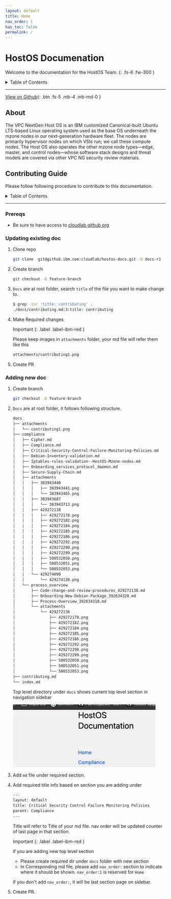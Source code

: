 ```yaml
---
layout: default
title: Home
nav_order: 1
has_toc: false
permalink: /
---
```


# HostOS Documenation 
Welcome to the documentation for the HostOS Team.
{: .fs-6 .fw-300 }

<details markdown="block">
  <summary>
    Table of Contents
  </summary>
____
- TOC
{:toc}
____
</details>

---

[View on Github](https://github.ibm.com/cloudlab/hostos-reports){: .btn .fs-5 .mb-4 .mb-md-0 }

## About

The VPC NextGen Host OS is an IBM customized Canonical-built Ubuntu LTS-based Linux
operating system used as the base OS underneath the mzone nodes in our
next-generation hardware fleet. The nodes are primarily hypervisor nodes
on which VSIs run; we call these compute nodes. The Host OS also operates
the other mzone node types—edge, master, and control nodes—whose software
stack designs and threat models are covered via other VPC NG security review materials.


## Contributing Guide

Please follow following procedure  to contribute to this  documentation.

<details markdown="block">
  <summary>
    Table of Contents
  </summary>
____
- TOC
{:toc}
____
</details>

---

### Prereqs

* Be sure to have access to [cloudlab github org](https://github.ibm.com/cloudlab)

### Updating existing doc

1. Clone repo

      ```bash
      git clone  git@github.ibm.com:cloudlab/hostos-docs.git -b docs-r1
      ```

2. Create branch

      ```bash
      git checkout -b feature-branch
      ```

3. `Docs` are at root folder, search `title` of the file you want to make change to.

      ```bash
      $ grep -inr 'title: contributing' .        
      ./docs/contributing.md:3:title: contributing 
      ```

4. Make Required changes

    Important
      {: .label .label-ibm-red }

      Please keep images in `attachments` folder, your md file will refer them like this

      ```bash
      attachments/contributing1.png
      ```

5. Create PR

### Adding new doc

1. Create branch

      ```bash
      git checkout -b feature-branch
      ```

2. `Docs` are at root folder, it follows following structure.

      ```bash
      docs
      ├── attachments
      │   └── contributing1.png
      ├── compliance
      │   ├── Cipher.md
      │   ├── Compliance.md
      │   ├── Critical-Security-Control-Failure-Monitoring-Policies.md
      │   ├── Debian-Inventory-validation.md
      │   ├── Iptables-rules-validation--HostOS-Mzone-nodes.md
      │   ├── Onboarding_services_protocol_daemon.md
      │   ├── Secure-Supply-Chain.md
      │   ├── attachments
      │   │   ├── 383943440
      │   │   │   ├── 383943441.png
      │   │   │   └── 383943465.png
      │   │   ├── 383943687
      │   │   │   └── 383943713.png
      │   │   ├── 429272138
      │   │   │   ├── 429272178.png
      │   │   │   ├── 429272182.png
      │   │   │   ├── 429272184.png
      │   │   │   ├── 429272185.png
      │   │   │   ├── 429272186.png
      │   │   │   ├── 429272292.png
      │   │   │   ├── 429272298.png
      │   │   │   ├── 429272299.png
      │   │   │   ├── 500532050.png
      │   │   │   ├── 500532051.png
      │   │   │   └── 500532053.png
      │   │   └── 429274090
      │   │       └── 429274138.png
      │   └── process_overview
      │       ├── Code-change-and-review-procedures_429272138.md
      │       ├── Onboarding-New-Debian-Package_392634320.md
      │       ├── Process-Overview_392634318.md
      │       └── attachments
      │           └── 429272138
      │               ├── 429272178.png
      │               ├── 429272182.png
      │               ├── 429272184.png
      │               ├── 429272185.png
      │               ├── 429272186.png
      │               ├── 429272292.png
      │               ├── 429272298.png
      │               ├── 429272299.png
      │               ├── 500532050.png
      │               ├── 500532051.png
      │               └── 500532053.png
      ├── contributing.md
      └── index.md


      ```

      Top level directory under `docs` shows current top level section in navigation sidebar

      ![Top level view](attachments/contributing1.png)

3. Add `md` file  under required section.

4. Add required title info based on section you are adding under

      ```bash
      ---
      layout: default
      title: Critical Security Control Failure Monitoring Policies 
      parent: Compliance
      ---
      ```

      Title will refer to Title of your md file.
      nav order will be updated counter of last page in that section.

      Important
      {: .label .label-ibm-red }

      if you are adding new top level section

      * Please create required dir under `docs` folder with new section
      * In Corresponding md file, please add `nav_order:` section to indicate where it should be shown. `nav_order:1` is reserved for `Home`

      if you don't add `nav_order:`, it will be last section page on sidebar.

5. Create PR.
